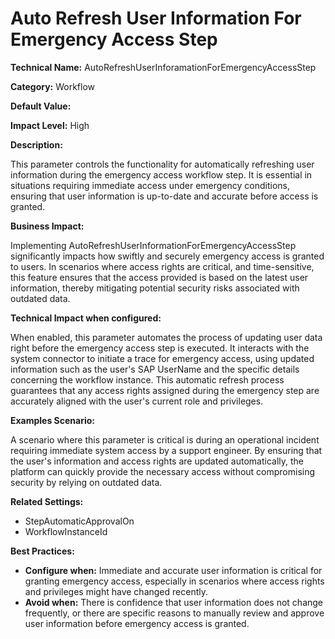 # Auto Refresh User Information For Emergency Access Step

**Technical Name:** AutoRefreshUserInforamationForEmergencyAccessStep

**Category:** Workflow

**Default Value:** 

**Impact Level:** High

**Description:**

This parameter controls the functionality for automatically refreshing user information during the emergency access workflow step. It is essential in situations requiring immediate access under emergency conditions, ensuring that user information is up-to-date and accurate before access is granted.

**Business Impact:**

Implementing AutoRefreshUserInformationForEmergencyAccessStep significantly impacts how swiftly and securely emergency access is granted to users. In scenarios where access rights are critical, and time-sensitive, this feature ensures that the access provided is based on the latest user information, thereby mitigating potential security risks associated with outdated data.

**Technical Impact when configured:**

When enabled, this parameter automates the process of updating user data right before the emergency access step is executed. It interacts with the system connector to initiate a trace for emergency access, using updated information such as the user's SAP UserName and the specific details concerning the workflow instance. This automatic refresh process guarantees that any access rights assigned during the emergency step are accurately aligned with the user's current role and privileges.

**Examples Scenario:**

A scenario where this parameter is critical is during an operational incident requiring immediate system access by a support engineer. By ensuring that the user's information and access rights are updated automatically, the platform can quickly provide the necessary access without compromising security by relying on outdated data.

**Related Settings:** 

- StepAutomaticApprovalOn
- WorkflowInstanceId

**Best Practices:** 

- **Configure when:** Immediate and accurate user information is critical for granting emergency access, especially in scenarios where access rights and privileges might have changed recently.
- **Avoid when:** There is confidence that user information does not change frequently, or there are specific reasons to manually review and approve user information before emergency access is granted.
